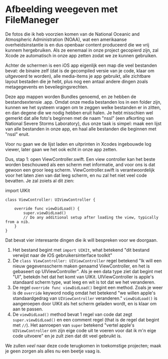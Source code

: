 # Afbeelding weegeven met FileManeger


De fotos die ik heb voorzien komen van de National Oceanic and Atmospheric Administration (NOAA), wat een amerikaanse overheidsinstantie is en dus openbaar content produceerd die we vrij kunnem hergebruiken. Als ze eenemaal in onze project  gecopierd zijn, zal Xcode ze automatisch in onze app zetten zodat we ze kunnen gebruiken.

Achter de schermen is een iOS app eigenlijk een map die veel bestanden bevat: de binaire zelf (dat is de gecompiled versie van je code, klaar om uitgevoerd te worden), alle media-items je app gebruikt, alle zichtbare layout bestaden die je hebt, plus nog een antaal andere dingen zoals metagegevents en beveilegingsrechten.

Deze app mappen worden Bundles genoemd, en ze hebben de bestandsextensie .app. Omdat onze media bestanden los in een folder zijn, kunnen we het systeem vragen om te zeggen welke bestanden er in zitten, en dan degene die we nodig hebben eruit halen. Je hebt misschien wel gemerkt dat alle foto's beginnen met de naam "nssl" (een afkorting van National Severe Storms Laboratory), dus onze taak is simpel: maak een lijst van alle bestanden in onze app, en haal alle bestanden die beginnen met "nssl" eruit.

Voor nu gaan we de lijst laden en uitprinten in Xcodes ingebouwde log viewer, later gaan we het ook echt in onze app zetten.

Dus, stap 1: open ViewController.swift. Een view controller kan het beste worden beschouwed als een scherm met informatie, and voor ons is dat gewoon een groor leeg scherm. ViewController.swift is verantwoordelijk voor het laten zien van dat leeg scherm, en nu zal het niet veel code bevatten. Je zal zoiets al dit zien:

import UIKit

    class ViewController: UIViewController {

        override func viewDidLoad() {
            super.viewDidLoad()
            // Do any additional setup after loading the view, typically from a nib.
        }
    }

Dat bevat vier interesante dingen die ik will bespreken voor we doorgaan.

1. Het bestand begint met `import UIKIt`, what betekend "dit bestand verwijst naar de iOS gebruikersinterface toolkit"
2. De `class ViewController: UIViewController` regel betekend "Ik will een nieuw gegevensscherm maken genaamd ViewController, en het is gebaseert op UIViewController". Als je een data type ziet dat begint met "UI", betekdn het dat het komt van UIKit. UIViewController is apple's standaard scherm type, wat leeg en wit is tot dat we het veranderen.
3. De regel `override func viewDidLoad()` begint een method. Zoals je weer is de `override` keyword nodig omdat het betekend "we willen apple's standaardgedrag van `UIViewController` veranderen." `viewDidLoad()` is aangeroepen door UIKit als het scherm geladen wordt, en is klaar om aan te passen.
4. De `viewDidLoad()` method bevat 1 regel van code dat zegt `super.viewDidLoad()` en een comment regel (that is de regel dat begint met `//`). Het aanroepen van `super` betekend "vertel apple's `UIViewController` om zijn eige code uit te voeren voor dat ik m'n eige code uitvoere" en je zult zien dat dit veel gebruikt is.

We zullen *veel* naar deze code terugkomen in toekomstige projecten; maak je geen zorgen als alles nu een beetje vaag is.
